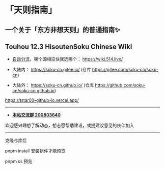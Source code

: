 # 「天则指南」
## 一个关于「东方非想天则」的普通指南✨
## Touhou 12.3 HisoutenSoku Chinese Wiki

- [自动分流](https://github.com/soku-cn/wiki-forward)，哪个源相应快就选哪个：
https://wiki.514.live/

- 大陆内：
https://soku-cn.gitee.io/ (仓库 https://gitee.com/soku-cn/soku-cn)

- 大陆外：
https://soku-cn.github.io/ (仓库 https://github.com/soku-cn/soku-cn.github.io)

https://tstar00-github-io.vercel.app/

---------------------------------------------------------

- [**本站交流群  200803640**](http://qm.qq.com/cgi-bin/qm/qr?_wv=1027&k=BlPlWLS0pzH53ek-6s_li9I9iyKOX2rp&authKey=IeuhBJ9I5o%2B2wsG9Ms0M1UaLEYqtSQERdxJ713CxleEak%2FBvvByzAGiJg%2Bw0zp8D&noverify=0&group_code=200803640)

欢迎感兴趣想了解动态，想志愿帮助建设，或提建议意见的伙伴加入

---------------------------------------------------------

克隆仓库后

pnpm install 安装组件才能预览

pnpm ss 预览

